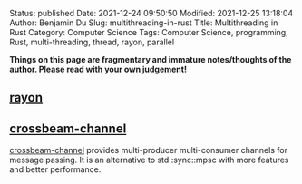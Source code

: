 Status: published
Date: 2021-12-24 09:50:50
Modified: 2021-12-25 13:18:04
Author: Benjamin Du
Slug: multithreading-in-rust
Title: Multithreading in Rust
Category: Computer Science
Tags: Computer Science, programming, Rust, multi-threading, thread, rayon, parallel

**Things on this page are fragmentary and immature notes/thoughts of the author. Please read with your own judgement!**

## [rayon](https://crates.io/crates/rayon)

## [crossbeam-channel](https://crates.io/crates/crossbeam-channel)
[crossbeam-channel](https://crates.io/crates/crossbeam-channel)
provides multi-producer multi-consumer channels for message passing. It is an alternative to std::sync::mpsc with more features and better performance.
